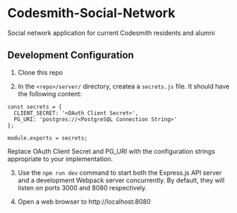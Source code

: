 # Codesmith-Social-Network
Social network application for current Codesmith residents and alumni


## Development Configuration

1. Clone this repo

2. In the `<repo>/server/` directory, createa a `secrets.js` file. It should have the following content:
```
const secrets = { 
  CLIENT_SECRET: '<OAuth Client Secret>', 
  PG_URI: 'postgres://<PostgreSQL Connection String>'
};

module.exports = secrets;
```
Replace OAuth Client Secret and PG_URI with the configuration strings appropriate to your implementation.

3. Use the `npm run dev` command to start both the Express.js API server and a development Webpack server concurrently. By default, they will listen on ports 3000 and 8080 respectively.

4. Open a web browser to http://localhost:8080
